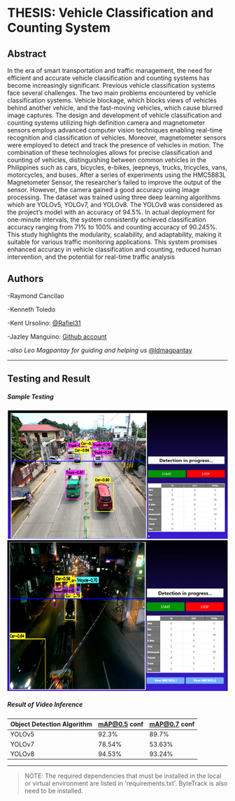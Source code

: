 
# THESIS: Vehicle Classification and Counting System

## Abstract
In the era of smart transportation and traffic management, the need for efficient and accurate vehicle classification and counting systems has become increasingly significant. Previous vehicle classification systems face several challenges. The two main problems encountered by vehicle classification systems. Vehicle blockage, which blocks views of vehicles behind another vehicle, and the fast-moving vehicles, which cause blurred image captures.
The design and development of vehicle classification and counting systems utilizing high definition camera and magnetometer sensors employs advanced computer vision techniques enabling real-time recognition and classification of vehicles. Moreover, magnetometer sensors were employed to detect and track the presence of vehicles in motion. The combination of these technologies allows for precise classification and counting of vehicles, distinguishing between common vehicles in the Philippines such as cars, bicycles, e-bikes, jeepneys, trucks, tricycles, vans, motorcycles, and buses. After a series of experiments using the HMC5883L Magnetometer Sensor, the researcher’s failed to improve the output of the sensor. However, the camera gained a good accuracy using image processing. The dataset was trained using three deep learning algorithms which are YOLOv5, YOLOv7, and YOLOv8. The YOLOv8 was considered as the project’s model with an accuracy of 94.5%. In actual deployment for one-minute intervals, the system consistently achieved classification accuracy ranging from 71% to 100% and counting accuracy of 90.245%.
This study highlights the modularity, scalability, and adaptability, making it suitable for various traffic monitoring applications. This system promises enhanced accuracy in vehicle classification and counting, reduced human intervention, and the potential for real-time traffic analysis


## Authors
-Raymond Cancilao

-Kenneth Toledo

-Kent Ursolino:
[@Rafiel31](http://dev.nodeca.com)

-Jazley Manguino: 
[Github account](http://dev.nodeca.com)

-_also Leo Magpantay for guiding and helping us_ [@ldmagpantay](https://github.com/ldmagpantay)

---
## Testing and Result

##### __Sample Testing__
![day](https://raw.githubusercontent.com/Chocobot02/Thesis/63067ba386cd0cbe4d774851f9f585220d632851/Screenshot%202023-11-06%20164554.png)
![noght](https://raw.githubusercontent.com/Chocobot02/Thesis/63067ba386cd0cbe4d774851f9f585220d632851/Screenshot%202023-11-06%20164609.png)

##### __Result of Video Inference__
| Object Detection Algorithm | mAP@0.5 conf | mAP@0.7 conf|
| ------- | ------- | -------- |
| YOLOv5 |92.3% |89.7% |
| YOLOv7 |78.54%|53.63% |
| YOLOv8 |94.53%|93.24% |


---
> NOTE: The required dependencies that must be installed in the local or virtual environment are listed in 'requirements.txt'. ByteTrack is also  need to be installed.
